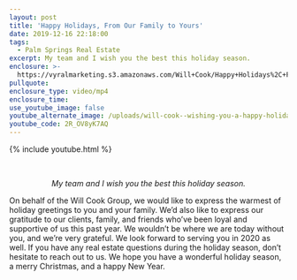 ```yaml
---
layout: post
title: 'Happy Holidays, From Our Family to Yours'
date: 2019-12-16 22:18:00
tags:
  - Palm Springs Real Estate
excerpt: My team and I wish you the best this holiday season.
enclosure: >-
  https://vyralmarketing.s3.amazonaws.com/Will+Cook/Happy+Holidays%2C+From+Our+Family+to+Yours.mp4
pullquote:
enclosure_type: video/mp4
enclosure_time:
use_youtube_image: false
youtube_alternate_image: /uploads/will-cook--wishing-you-a-happy-holiday-season-youtube.jpg
youtube_code: 2R_OV8yK7AQ
---
```


{% include youtube.html %}

&nbsp;<p style="text-align: center;"><em>My team and I wish you the best this holiday season.</em></p>

On behalf of the Will Cook Group, we would like to express the warmest of holiday greetings to you and your family. We’d also like to express our gratitude to our clients, family, and friends who’ve been loyal and supportive of us this past year. We wouldn’t be where we are today without you, and we’re very grateful. We look forward to serving you in 2020 as well. If you have any real estate questions during the holiday season, don’t hesitate to reach out to us. We hope you have a wonderful holiday season, a merry Christmas, and a happy New Year.

&nbsp;